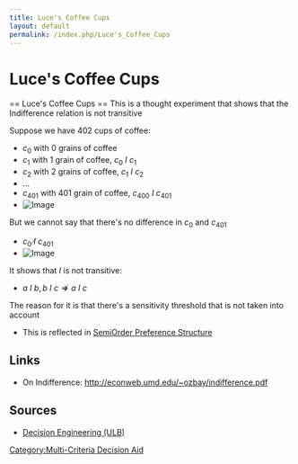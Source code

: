 ```yaml
---
title: Luce's Coffee Cups
layout: default
permalink: /index.php/Luce's_Coffee_Cups
---
```


# Luce's Coffee Cups

== Luce's Coffee Cups == 
This is a thought experiment that shows that the Indifference relation is not transitive

Suppose we have 402 cups of coffee:
- $c_0$ with 0 grains of coffee
- $c_1$ with 1 grain of coffee, $c_0 \ I \ c_1$
- $c_2$ with 2 grains of coffee, $c_1 \ I \ c_2$
- ...
- $c_{401}$ with 401 grain of coffee, $c_{400} \ I \ c_{401}$
- <img src="https://raw.github.com/alexeygrigorev/wiki-figures/master/ulb/de/mcda/luce-1.png" alt="Image">

But we cannot say that there's no difference in $c_0$ and $c_{401}$
- $c_0 \ \not I \ c_{401}$
- <img src="https://raw.github.com/alexeygrigorev/wiki-figures/master/ulb/de/mcda/luce-2.png" alt="Image">


It shows that $I$ is not transitive:
- $a \ I \ b, b \ I \ c \not \Rightarrow a \ I \ c$


The reason for it is that there's a sensitivity threshold that is not taken into account
- This is reflected in [SemiOrder Preference Structure](SemiOrder_Preference_Structure)


## Links
- On Indifference: http://econweb.umd.edu/~ozbay/indifference.pdf

## Sources
- [Decision Engineering (ULB)](Decision_Engineering_(ULB))

[Category:Multi-Criteria Decision Aid](Category_Multi-Criteria_Decision_Aid)